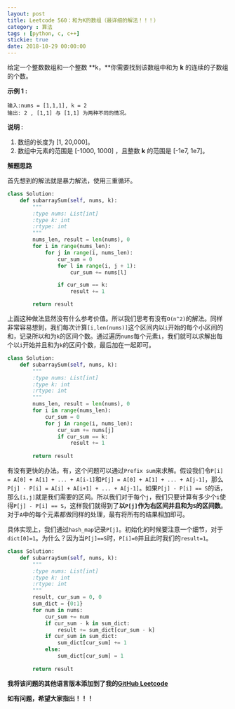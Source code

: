 ```yaml
---
layout: post
title: Leetcode 560：和为K的数组（最详细的解法！！！）
category : 算法
tags : [python, c, c++]
stickie: true
date: 2018-10-29 00:00:00
---
```


给定一个整数数组和一个整数 **k，**你需要找到该数组中和为 **k** 的连续的子数组的个数。

**示例 1 :**

```
输入:nums = [1,1,1], k = 2
输出: 2 , [1,1] 与 [1,1] 为两种不同的情况。
```

**说明 :**

1. 数组的长度为 [1, 20,000]。
2. 数组中元素的范围是 [-1000, 1000] ，且整数 **k** 的范围是 [-1e7, 1e7]。

**解题思路**

首先想到的解法就是暴力解法，使用三重循环。

```python
class Solution:
    def subarraySum(self, nums, k):
        """
        :type nums: List[int]
        :type k: int
        :rtype: int
        """
        nums_len, result = len(nums), 0
        for i in range(nums_len):
            for j in range(i, nums_len):
                cur_sum = 0
                for l in range(i, j + 1):
                    cur_sum += nums[l]

                if cur_sum == k:
                    result += 1

        return result
```

上面这种做法显然没有什么参考价值。所以我们思考有没有`O(n^2)`的解法。同样非常容易想到，我们每次计算`[i,len(nums)]`这个区间内以`i`开始的每个小区间的和，记录所以和为`k`的区间个数。通过遍历`nums`每个元素`i`，我们就可以求解出每个以`i`开始并且和为`k`的区间个数，最后加在一起即可。

```python
class Solution:
    def subarraySum(self, nums, k):
        """
        :type nums: List[int]
        :type k: int
        :rtype: int
        """
        nums_len, result = len(nums), 0
        for i in range(nums_len):
            cur_sum = 0
            for j in range(i, nums_len):
                cur_sum += nums[j]
                if cur_sum == k:
                    result += 1
                
        return result
```

有没有更快的办法。有，这个问题可以通过`Prefix sum`来求解。假设我们令`P[i] = A[0] + A[1] + ... + A[i-1]`和`P[j] = A[0] + A[1] + ... + A[j-1]`，那么`P[j] - P[i] = A[i] + A[i+1] + ... + A[j-1]`。如果`P[j] - P[i] == S`的话，那么`[i,j]`就是我们需要的区间。所以我们对于每个`j`，我们只要计算有多少个`i`使得`P[j] - P[i] == S`，这样我们就得到了**以`P[j]`作为右区间并且和为`S`的区间数**。对于`A`中的每个元素都做同样的处理，最有将所有的结果相加即可。

具体实现上，我们通过`hash_map`记录`P[j]`。初始化的时候要注意一个细节，对于`dict[0]=1`。为什么？因为当`P[j]==S`时，`P[i]=0`并且此时我们的`result=1`。

```python
class Solution:
    def subarraySum(self, nums, k):
        """
        :type nums: List[int]
        :type k: int
        :rtype: int
        """
        result, cur_sum = 0, 0
        sum_dict = {0:1}
        for num in nums:
            cur_sum += num
            if cur_sum - k in sum_dict:
                result += sum_dict[cur_sum - k]
            if cur_sum in sum_dict:
                sum_dict[cur_sum] += 1
            else:
                sum_dict[cur_sum] = 1
                
        return result
```

**我将该问题的其他语言版本添加到了我的[GitHub Leetcode](https://github.com/luliyucoordinate/Leetcode)**

**如有问题，希望大家指出！！！**